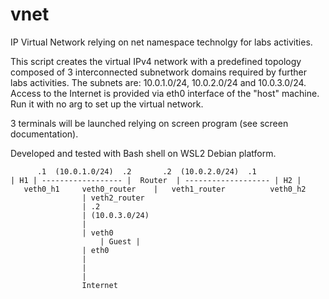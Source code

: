 # vnet
<p>IP Virtual Network relying on net namespace technolgy for labs activities. </p>

<p>This script creates the virtual IPv4 network with a predefined topology composed of 3 interconnected subnetwork 
domains required by further labs activities. The subnets are: 10.0.1.0/24, 10.0.2.0/24 and 10.0.3.0/24. 
Access to the Internet is provided via eth0 interface of the "host" machine. </br>
Run it with no arg to set up the virtual network.  </p>

<p>3 terminals will be launched relying on screen program (see screen documentation). </p>

<p>Developed and tested with Bash shell on WSL2 Debian platform. </p>



	      .1  (10.0.1.0/24)  .2	      .2  (10.0.2.0/24)  .1
	| H1 | ------------------ |  Router  | ------------------- | H2 |
	   veth0_h1     veth0_router	|   veth1_router          veth0_h2
					| veth2_router
					| .2
					| (10.0.3.0/24)
					|
					| veth0
			     	    | Guest |
					| eth0
					|
					|
					|
				    Internet
